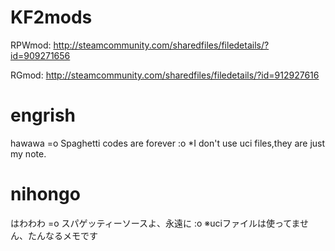 # KF2mods

RPWmod:
http://steamcommunity.com/sharedfiles/filedetails/?id=909271656

RGmod:
http://steamcommunity.com/sharedfiles/filedetails/?id=912927616

# engrish
hawawa =o Spaghetti codes are forever :o
*I don't use uci files,they are just my note.

# nihongo
はわわわ =o スパゲッティーソースよ、永遠に :o
※uciファイルは使ってません、たんなるメモです
